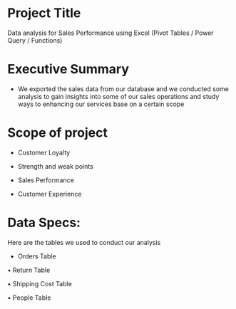 # Project Title
Data analysis for Sales Performance using Excel (Pivot Tables / Power Query / Functions)


# Executive Summary 
 -  We exported the sales data from our database and we conducted some analysis to gain insights into some of our sales operations and study ways to enhancing our services base on a certain scope

# Scope of project
-  Customer Loyalty
  
-  Strength and weak points
  
-  Sales Performance
  
-  Customer Experience

# Data Specs:
 Here are the tables we used to conduct our analysis
-  Orders Table

•	Return Table

•	Shipping Cost Table 

•	People Table





